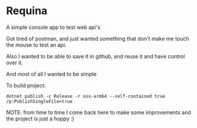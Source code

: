 # Requina

A simple console app to test web api's

Got tired of postman, and just wanted something that don't make me touch the mouse to test an api.

Also I wanted to be able to save it in github, and reuse it and have control over it.

And most of all I wanted to be simple

To build project: 
```
dotnet publish -c Release -r osx-arm64 --self-contained true /p:PublishSingleFile=true
```
NOTE: from time to time I come back here to make some improvements and the project is just a hoppy :)